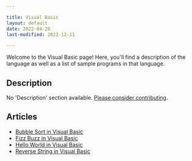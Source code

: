 ```yaml
---

title: Visual Basic
layout: default
date: 2022-04-28
last-modified: 2022-12-11

---
```


Welcome to the Visual Basic page! Here, you'll find a description of the language as well as a list of sample programs in that language.

## Description

No 'Description' section available. [Please consider contributing](https://github.com/TheRenegadeCoder/sample-programs-website).

## Articles

- [Bubble Sort in Visual Basic](https://sampleprograms.io/projects/bubble-sort/visual-basic)
- [Fizz Buzz in Visual Basic](https://sampleprograms.io/projects/fizz-buzz/visual-basic)
- [Hello World in Visual Basic](https://sampleprograms.io/projects/hello-world/visual-basic)
- [Reverse String in Visual Basic](https://sampleprograms.io/projects/reverse-string/visual-basic)